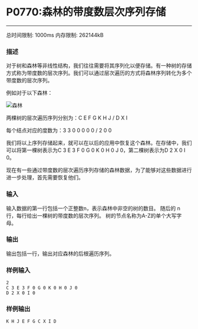 # P0770:森林的带度数层次序列存储
------

总时间限制: 1000ms 内存限制: 262144kB

### 描述

对于树和森林等非线性结构，我们往往需要将其序列化以便存储。有一种树的存储方式称为带度数的层次序列。我们可以通过层次遍历的方式将森林序列转化为多个带度数的层次序列。

例如对于以下森林：

![森林](http://media.openjudge.cn/images/upload/1401904592.png "可选标题")

两棵树的层次遍历序列分别为：C E F G K H J / D X I

每个结点对应的度数为：3 3 0 0 0 0 0 / 2 0 0

我们将以上序列存储起来，就可以在以后的应用中恢复这个森林。在存储中，我们可以将第一棵树表示为C 3 E 3 F 0 G 0 K 0 H 0 J 0，第二棵树表示为D 2 X 0 I 0。


现在有一些通过带度数的层次遍历序列存储的森林数据，为了能够对这些数据进行进一步处理，首先需要恢复他们。



### 输入

输入数据的第一行包括一个正整数n，表示森林中非空的树的数目。
随后的 n 行，每行给出一棵树的带度数的层次序列。
树的节点名称为A-Z的单个大写字母。

### 输出

输出包括一行，输出对应森林的后根遍历序列。<br>

### 样例输入
```
2
C 3 E 3 F 0 G 0 K 0 H 0 J 0
D 2 X 0 I 0
```
### 样例输出
```
K H J E F G C X I D  
```

